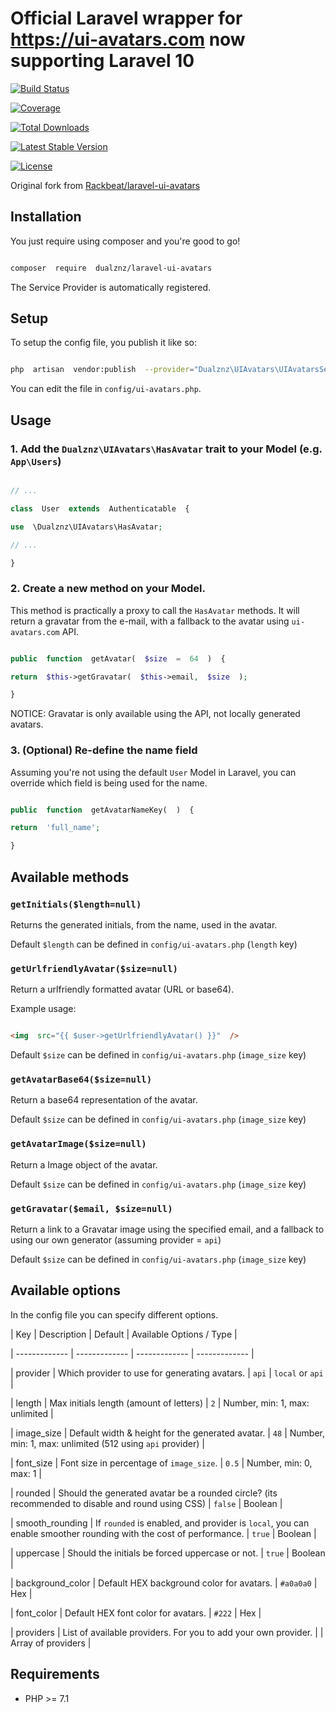 # Official Laravel wrapper for https://ui-avatars.com now supporting Laravel 10

  
  

<p  align="center">

<a  href="https://travis-ci.org/Rackbeat/laravel-ui-avatars"><img  src="https://img.shields.io/travis/Rackbeat/laravel-ui-avatars.svg?style=flat-square"  alt="Build Status"></a>

<a  href="https://coveralls.io/github/Rackbeat/laravel-ui-avatars"><img  src="https://img.shields.io/coveralls/Rackbeat/laravel-ui-avatars.svg?style=flat-square"  alt="Coverage"></a>

<a  href="https://packagist.org/packages/rackbeat/laravel-ui-avatars"><img  src="https://img.shields.io/packagist/dt/rackbeat/laravel-ui-avatars.svg?style=flat-square"  alt="Total Downloads"></a>

<a  href="https://packagist.org/packages/rackbeat/laravel-ui-avatars"><img  src="https://img.shields.io/packagist/v/rackbeat/laravel-ui-avatars.svg?style=flat-square"  alt="Latest Stable Version"></a>

<a  href="https://packagist.org/packages/rackbeat/laravel-ui-avatars"><img  src="https://img.shields.io/packagist/l/rackbeat/laravel-ui-avatars.svg?style=flat-square"  alt="License"></a>

</p>

  Original fork from [Rackbeat/laravel-ui-avatars](https://github.com/Rackbeat/laravel-ui-avatars)

## Installation

  

You just require using composer and you're good to go!

  

```bash

composer  require  dualznz/laravel-ui-avatars

```

  

The Service Provider is automatically registered.

  

## Setup

  

To setup the config file, you publish it like so:

  

```bash

php  artisan  vendor:publish  --provider="Dualznz\UIAvatars\UIAvatarsServiceProvider"

```

  

You can edit the file in `config/ui-avatars.php`.

  

## Usage

  

### 1. Add the `Dualznz\UIAvatars\HasAvatar` trait to your Model (e.g. `App\Users`)

  

```php

// ...

class  User  extends  Authenticatable  {

use  \Dualznz\UIAvatars\HasAvatar;

// ...

}

```

  

### 2. Create a new method on your Model.

  

This method is practically a proxy to call the `HasAvatar` methods. It will return a gravatar from the e-mail, with a fallback to the avatar using `ui-avatars.com` API.

  

```php

public  function  getAvatar(  $size  =  64  )  {

return  $this->getGravatar(  $this->email,  $size  );

}

```

  

NOTICE: Gravatar is only available using the API, not locally generated avatars.

  

### 3. (Optional) Re-define the name field

  

Assuming you're not using the default `User` Model in Laravel, you can override which field is being used for the name.

  

```php

public  function  getAvatarNameKey(  )  {

return  'full_name';

}

```

  

## Available methods

  

### `getInitials($length=null)`

  

Returns the generated initials, from the name, used in the avatar.

  

Default `$length` can be defined in `config/ui-avatars.php` (`length` key)

  

### `getUrlfriendlyAvatar($size=null)`

  

Return a urlfriendly formatted avatar (URL or base64).

  

Example usage:

```html

<img  src="{{ $user->getUrlfriendlyAvatar() }}"  />

```

  

Default `$size` can be defined in `config/ui-avatars.php` (`image_size` key)

  

### `getAvatarBase64($size=null)`

  

Return a base64 representation of the avatar.

  

Default `$size` can be defined in `config/ui-avatars.php` (`image_size` key)

  

### `getAvatarImage($size=null)`

  

Return a Image object of the avatar.

  

Default `$size` can be defined in `config/ui-avatars.php` (`image_size` key)

  

### `getGravatar($email, $size=null)`

  

Return a link to a Gravatar image using the specified email, and a fallback to using our own generator (assuming provider = `api`)

  

Default `$size` can be defined in `config/ui-avatars.php` (`image_size` key)

  

## Available options

  

In the config file you can specify different options.

  

| Key | Description | Default | Available Options / Type |

| ------------- | ------------- | ------------- | ------------- |

| provider | Which provider to use for generating avatars. | `api` | `local` or `api` |

| length | Max initials length (amount of letters) | `2` | Number, min: 1, max: unlimited |

| image_size | Default width & height for the generated avatar. | `48` | Number, min: 1, max: unlimited (512 using `api` provider) |

| font_size | Font size in percentage of `image_size`. | `0.5` | Number, min: 0, max: 1 |

| rounded | Should the generated avatar be a rounded circle? (its recommended to disable and round using CSS) | `false` | Boolean |

| smooth_rounding | If `rounded` is enabled, and provider is `local`, you can enable smoother rounding with the cost of performance. | `true` | Boolean |

| uppercase | Should the initials be forced uppercase or not. | `true` | Boolean |

| background_color | Default HEX background color for avatars. | `#a0a0a0` | Hex |

| font_color | Default HEX font color for avatars. | `#222` | Hex |

| providers | List of available providers. For you to add your own provider. | | Array of providers |

  

## Requirements

* PHP >= 7.1
